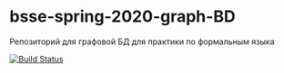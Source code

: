 # bsse-spring-2020-graph-BD
Репозиторий для графовой БД для практики по формальным языка

[![Build Status](https://travis-ci.com/evgenyim/bsse-spring-2020-graph-DB.svg?branch=master)](https://travis-ci.com/evgenyim/bsse-spring-2020-graph-DB)
